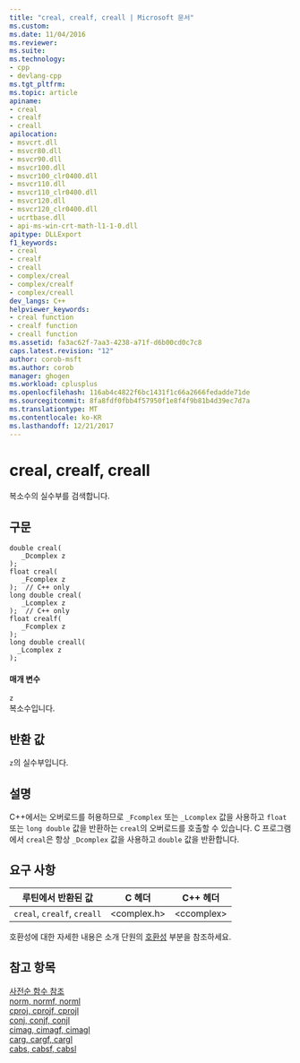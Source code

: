 ```yaml
---
title: "creal, crealf, creall | Microsoft 문서"
ms.custom: 
ms.date: 11/04/2016
ms.reviewer: 
ms.suite: 
ms.technology:
- cpp
- devlang-cpp
ms.tgt_pltfrm: 
ms.topic: article
apiname:
- creal
- crealf
- creall
apilocation:
- msvcrt.dll
- msvcr80.dll
- msvcr90.dll
- msvcr100.dll
- msvcr100_clr0400.dll
- msvcr110.dll
- msvcr110_clr0400.dll
- msvcr120.dll
- msvcr120_clr0400.dll
- ucrtbase.dll
- api-ms-win-crt-math-l1-1-0.dll
apitype: DLLExport
f1_keywords:
- creal
- crealf
- creall
- complex/creal
- complex/crealf
- complex/creall
dev_langs: C++
helpviewer_keywords:
- creal function
- crealf function
- creall function
ms.assetid: fa3ac62f-7aa3-4238-a71f-d6b00cd0c7c8
caps.latest.revision: "12"
author: corob-msft
ms.author: corob
manager: ghogen
ms.workload: cplusplus
ms.openlocfilehash: 116ab4c4822f6bc1431f1c66a2666fedadde71de
ms.sourcegitcommit: 8fa8fdf0fbb4f57950f1e8f4f9b81b4d39ec7d7a
ms.translationtype: MT
ms.contentlocale: ko-KR
ms.lasthandoff: 12/21/2017
---
```

# <a name="creal-crealf-creall"></a>creal, crealf, creall
복소수의 실수부를 검색합니다.  
  
## <a name="syntax"></a>구문  
  
```  
double creal(   
   _Dcomplex z   
);  
float creal(   
   _Fcomplex z   
);  // C++ only  
long double creal(   
   _Lcomplex z   
);  // C++ only  
float crealf(   
   _Fcomplex z   
);  
long double creall(   
  _Lcomplex z   
);  
```  
  
#### <a name="parameters"></a>매개 변수  
 `z`  
 복소수입니다.  
  
## <a name="return-value"></a>반환 값  
 `z`의 실수부입니다.  
  
## <a name="remarks"></a>설명  
 C++에서는 오버로드를 허용하므로 `_Fcomplex` 또는 `_Lcomplex` 값을 사용하고 `float` 또는 `long double` 값을 반환하는 `creal`의 오버로드를 호출할 수 있습니다. C 프로그램에서 `creal`은 항상 `_Dcomplex` 값을 사용하고 `double` 값을 반환합니다.  
  
## <a name="requirements"></a>요구 사항  
  
|루틴에서 반환된 값|C 헤더|C++ 헤더|  
|-------------|--------------|------------------|  
|`creal`,               `crealf`, `creall`|\<complex.h>|\<ccomplex>|  
  
 호환성에 대한 자세한 내용은 소개 단원의 [호환성](../../c-runtime-library/compatibility.md) 부분을 참조하세요.  
  
## <a name="see-also"></a>참고 항목  
 [사전순 함수 참조](../../c-runtime-library/reference/crt-alphabetical-function-reference.md)   
 [norm, normf, norml](../../c-runtime-library/reference/norm-normf-norml1.md)   
 [cproj, cprojf, cprojl](../../c-runtime-library/reference/cproj-cprojf-cprojl.md)   
 [conj, conjf, conjl](../../c-runtime-library/reference/conj-conjf-conjl.md)   
 [cimag, cimagf, cimagl](../../c-runtime-library/reference/cimag-cimagf-cimagl.md)   
 [carg, cargf, cargl](../../c-runtime-library/reference/carg-cargf-cargl.md)   
 [cabs, cabsf, cabsl](../../c-runtime-library/reference/cabs-cabsf-cabsl.md)